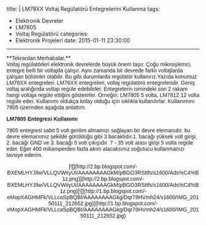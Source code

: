 title: |
  LM78XX Voltaj Regülatörü Entegrelerini Kullanma
tags:
  - Elektronik Devreler
  - LM7805
  - Voltaj Regülatörü
categories:
  - Elektronik Projeleri
date: 2015-01-11 23:30:00
---
<div class="separator" style="clear: both; text-align: left;">**<span style="font-family: Arial, Helvetica, sans-serif;">Tekrardan Merhabalar,</span>**</div>

<div class="separator" style="clear: both; text-align: left;"><span style="font-family: Arial, Helvetica, sans-serif;">Voltaj regülatörleri elektronik devrelerde büyük önem taşır. Çoğu mikroişlemci, entegre belli bir voltajda çalışır. Aynı zamanda bir devrede farklı voltajlarda çalışan bölümler olabilir. Bu gibi durumlarda regülatör kullanırız.Yazıda konumuz LM78XX entegreleri. LM78XX entegreleri, voltaj regülatörü entegreleridir. Geniş voltaj aralığında voltajı regüle edebilirler. Entegrelerin ismindeki son 2 rakam hangi voltaja regüle ettiğini gösterirler. Örneğin; LM7805 5 volta, LM7812 12 volta regüle eder. Kullanı<!-- more -->mı oldukça kolay olduğu için sıklıkla kullanılırlar. Kullanımını 7805 üzerinden aşağıda anlattım.

**LM7805 Entegresi Kullanımı**

7805 entegresi sabit 5 volt gerilim almamızı sağlayan bir devre elemanıdır. bu devre elemanımız şekilde görüldüğü gibi 3 bacaklıdır.1\. bacağı yüksek volt girişi, 2\. bacağı GND ve 3\. bacağı 5 volt çıkışıdır. 7 - 35 volt arası girişi 5 volta regüle eder. Eğer 400 miliamperden fazla akım alacaksınız soğutucu kullanmanızı tavsiye ederim.

<div class="separator" style="clear: both; text-align: center;">[![](http://2.bp.blogspot.com/-BXEMLHYJIlw/VLLQVWiIyUI/AAAAAAAAGkM/pBGO3RSttfs/s1600/Ads%C4%B1z.png)](http://2.bp.blogspot.com/-BXEMLHYJIlw/VLLQVWiIyUI/AAAAAAAAGkM/pBGO3RSttfs/s1600/Ads%C4%B1z.png)[![](http://1.bp.blogspot.com/-eMopXAGHMFk/VLLcaSpBQBI/AAAAAAAAGkg/Dqr78HVmh24/s1600/IMG_20150111_212652.jpg)](http://1.bp.blogspot.com/-eMopXAGHMFk/VLLcaSpBQBI/AAAAAAAAGkg/Dqr78HVmh24/s1600/IMG_20150111_212652.jpg)</div>